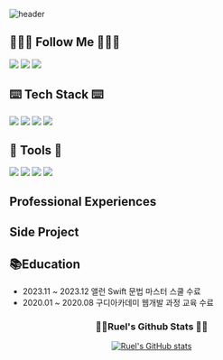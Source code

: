 


![header](https://capsule-render.vercel.app/api?type=Venom&color=gradient&text=📱iOS%20Developer%20Ruel&height=300&fontColor=eeeeee&fontSize=60&animation=blink)


## 🙇🏻‍♂️ Follow Me 🙇🏻‍♂️
<p align="left ">
  <a href="https://important-card-5e8.notion.site/Study-Library-01ce6a455fdc4723a0b2745896124a07?pvs=4"><img src="https://img.shields.io/badge/Notion-ffffff?style=flat-square&logo=notion&logoColor=black"/></a>
  <a href="https://www.instagram.com/wusupchung/"><img src="https://img.shields.io/badge/Instagram-E4405F?style=flat-square&logo=Instagram&logoColor=white&link=https://www.instagram.com/wusupchung/"/></a>
  <a href="mailto:c0407h@gmail.com"><img src="https://img.shields.io/badge/Gmail-d14836?style=flat-square&logo=Gmail&logoColor=white&link=c0407h@gmail.com"/></a>
</p>

## ⌨️ Tech Stack ⌨️

<p align="left">
<img src="https://img.shields.io/badge/iOS(UIKit)-181717?style=flat-square&logo=Apple&logoColor=Black"/> 
<img src="https://img.shields.io/badge/Swift-F05138?style=flat-square&logo=Swift&logoColor=white"/> 
<img src="https://img.shields.io/badge/SwiftUI-F05138?style=flat-square&logo=Swift&logoColor=white"/> 
<img src="https://img.shields.io/badge/RxSwift-b7178c?style=flat-square&logo=ReactiveX&logoColor=white"/> 
<!--<img src="https://img.shields.io/badge/Combine-F05138?style=flat-square&logo=Swift&logoColor=white"/>-->
</p>

## 🔨 Tools 🔨 
<p align="left">
<img src="https://img.shields.io/badge/Xcode-147EFB?style=flat-square&logo=Xcode&logoColor=white"/>
<img src="https://img.shields.io/badge/GitHub-181717?style=flat-square&logo=GitHub&logoColor=white"/>
<img src="https://img.shields.io/badge/Firebase-FFCA28?style=flat-square&logo=firebase&logoColor=black"/>
<img src="https://img.shields.io/badge/Visual Studio Code-007ACC?style=flat-square&logo=Visual Studio Code&logoColor=white"/>
</p>

## Professional Experiences

## Side Project


## 📚Education
- 2023.11 ~ 2023.12 앨런 Swift 문법 마스터 스쿨 수료
- 2020.01 ~ 2020.08 구디아카데미 웹개발 과정 교육 수료




<h3 align="center">👩‍💻Ruel's Github Stats 👩‍💻</h3>
<div align="center">

[![Ruel's GitHub stats](https://github-readme-stats.vercel.app/api?username=ios-Ruel&hide_title=true&show_icons=true&include_all_commits=true&disable_animations=true&theme=dark)](https://github.com/anuraghazra/github-readme-stats)

</div>


<!--
**iOS-Ruel/iOS-Ruel** is a ✨ _special_ ✨ repository because its `README.md` (this file) appears on your GitHub profile.

Here are some ideas to get you started:

- 🔭 I’m currently working on ...
- 🌱 I’m currently learning ...
- 👯 I’m looking to collaborate on ...
- 🤔 I’m looking for help with ...
- 💬 Ask me about ...
- 📫 How to reach me: ...
- 😄 Pronouns: ...
- ⚡ Fun fact: ...
-->
